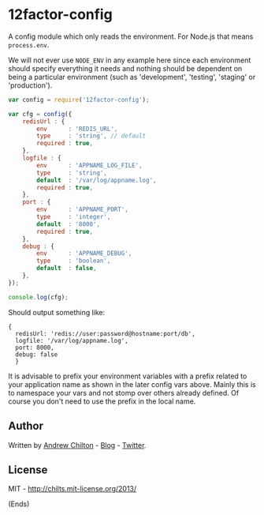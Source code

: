 # 12factor-config #

A config module which only reads the environment. For Node.js that means `process.env`.

We will not ever use `NODE_ENV` in any example here since each environment should specify
everything it needs and nothing should be dependent on being a particular
environment (such as 'development', 'testing', 'staging' or 'production').

```javascript
var config = require('12factor-config');

var cfg = config({
    redisUrl : {
        env      : 'REDIS_URL',
        type     : 'string', // default
        required : true,
    },
    logfile : {
        env      : 'APPNAME_LOG_FILE',
        type     : 'string',
        default  : '/var/log/appname.log',
        required : true,
    },
    port : {
        env      : 'APPNAME_PORT',
        type     : 'integer',
        default  : '8000',
        required : true,
    },
    debug : {
        env      : 'APPNAME_DEBUG',
        type     : 'boolean',
        default  : false,
    },
});

console.log(cfg);
```

Should output something like:

```
{
  redisUrl: 'redis://user:password@hostname:port/db',
  logfile: '/var/log/appname.log',
  port: 8000,
  debug: false
  }
```

It is advisable to prefix your environment variables with a prefix related to your application
name as shown in the later config vars above. Mainly this is to namespace your vars and not stomp
over others already defined. Of course you don't need to use the prefix in the local name.

## Author ##

Written by [Andrew Chilton](http://chilts.org/) - [Blog](http://chilts.org/blog/) -
[Twitter](https://twitter.com/andychilton).

## License ##

MIT - http://chilts.mit-license.org/2013/

(Ends)
